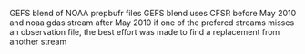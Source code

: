 GEFS blend of NOAA prepbufr files
GEFS blend uses CFSR before May 2010 and noaa gdas stream after May 2010
if one of the prefered streams misses an observation file, the best effort was made to find a replacement from another stream


